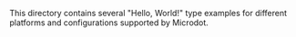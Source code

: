 This directory contains several "Hello, World!" type examples for different
platforms and configurations supported by Microdot.
